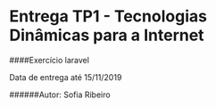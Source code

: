 Entrega TP1 - Tecnologias Dinâmicas para a Internet
===================================================

####Exercício laravel

Data de entrega até 15/11/2019

######Autor:
Sofia Ribeiro